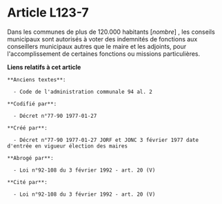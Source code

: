 # Article L123-7

Dans les communes de plus de 120.000 habitants [*nombre*] , les conseils municipaux sont autorisés à voter des indemnités de
fonctions aux conseillers municipaux autres que le maire et les adjoints, pour l'accomplissement de certaines fonctions ou
missions particulières.

**Liens relatifs à cet article**

	**Anciens textes**:

	  - Code de l'administration communale 94 al. 2

	**Codifié par**:

	  - Décret n°77-90 1977-01-27

	**Créé par**:

	  - Décret n°77-90 1977-01-27 JORF et JONC 3 février 1977 date d'entrée en vigueur élection des maires

	**Abrogé par**:

	  - Loi n°92-108 du 3 février 1992 - art. 20 (V)

	**Cité par**:

	  - Loi n°92-108 du 3 février 1992 - art. 20 (V)
